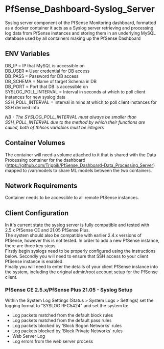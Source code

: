 # PfSense_Dashboard-Syslog_Server
Syslog server component of the PfSense Monitoring dashboard, formatted as a docker container it acts as a Syslog server retrieving and processing log data from PfSense instances and storing them in an underlying MySQL database used by all containers making up the PfSense Dashboard
  
## ENV Variables  
DB_IP = IP that MySQL is accessible on  
DB_USER = User credential for DB access  
DB_PASS = Password for DB access  
DB_SCHEMA = Name of target Schema in DB  
DB_PORT = Port that DB is accessible on  
SYSLOG_POLL_INTERVAL = Interval in seconds at which to poll client instances for new syslog data  
SSH_POLL_INTERVAL = Interval in mins at which to poll client instances for SSH derived info  
  
*NB - The SYSLOG_POLL_INTERVAL must always be smaller than SSH_POLL_INTERVAL due to the method by which their functions are called, both of thhses variables must be integers*

## Container Volumes
The container will need a volume attached to it that is shared with the Data Processing container for the dashboard (https://github.com/Trippik/PfSense_Dashboard-Data_Processing_Server) mapped to /var/models to share ML models between the two containers.
  
## Network Requirements
Container needs to be accessible to all remote PfSense instances.
  
## Client Configuration
In it's current state the syslog server is fully compatible and tested with 2.5.x PfSense CE and 21.05 PfSense Plus.  
The system should also be compatible with earlier 2.4.x versions of PfSense, however this is not tested. 
In order to add a new PfSense instance, there are three key steps.  
Firstly begin syslogs need to be properly configured using the instructions below. 
Secondly you will need to ensure that SSH access to your client PfSense instance is enabled.  
Finally you will need to enter the details of your client PfSense instance into the system, including the original admin/root account setup for the PfSense client.
  
### PfSense CE 2.5.x/PfSense Plus 21.05 - Syslog Setup
Within the System Log Settings (Status > System Logs > Settings) set the logging format to "SYSLOG RFC5424" and set the system to:  
  - Log packets matched from the default block rules 
  - Log packets matched from the default pass rules
  - Log packets blocked by 'Block Bogon Networks' rules
  - Log packets blocked by 'Block Private Networks' rules
  - Web Server Log
  - Log errors from the web server process
